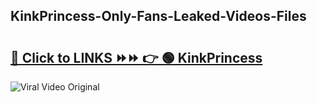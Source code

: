 
 ## KinkPrincess-Only-Fans-Leaked-Videos-Files

# <h2><a href="https://mediaupload.pro?KinkPrincess">🔗 Click to LINKS ⏩⏩ 👉 🟢 KinkPrincess </a></h2>

<a href="https://mediaupload.pro?KinkPrincess" rel="nofollow" data-target="animated-image.originalLink"><img src="https://i.ibb.co.com/xMMVF88/686577567.gif" alt="Viral Video Original" style="max-width: 100%; display: inline-block;" data-target="animated-image.originalImage"></a>